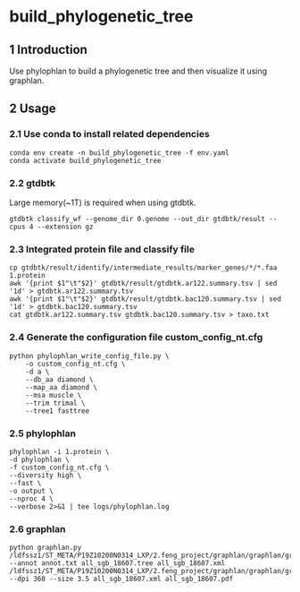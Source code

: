 # build_phylogenetic_tree
## 1 Introduction

Use phylophlan to build a phylogenetic tree and then visualize it using graphlan.

## 2 Usage
### 2.1 Use conda to install related dependencies
```
conda env create -n build_phylogenetic_tree -f env.yaml
conda activate build_phylogenetic_tree
```

### 2.2 gtdbtk
Large memory(~1T) is required when using gtdbtk.
```
gtdbtk classify_wf --genome_dir 0.genome --out_dir gtdbtk/result --cpus 4 --extension gz
```

### 2.3 Integrated protein file and classify file
```
cp gtdbtk/result/identify/intermediate_results/marker_genes/*/*.faa 1.protein
awk '{print $1"\t"$2}' gtdbtk/result/gtdbtk.ar122.summary.tsv | sed '1d' > gtdbtk.ar122.summary.tsv
awk '{print $1"\t"$2}' gtdbtk/result/gtdbtk.bac120.summary.tsv | sed '1d' > gtdbtk.bac120.summary.tsv
cat gtdbtk.ar122.summary.tsv gtdbtk.bac120.summary.tsv > taxo.txt
```

### 2.4 Generate the configuration file custom_config_nt.cfg
```
python phylophlan_write_config_file.py \
    -o custom_config_nt.cfg \
    -d a \
    --db_aa diamond \
    --map_aa diamond \
    --msa muscle \
    --trim trimal \
    --tree1 fasttree
```

### 2.5 phylophlan
```
phylophlan -i 1.protein \
-d phylophlan \
-f custom_config_nt.cfg \
--diversity high \
--fast \
-o output \
--nproc 4 \
--verbose 2>&1 | tee logs/phylophlan.log
```

### 2.6 graphlan
```
python graphlan.py
/ldfssz1/ST_META/P19Z10200N0314_LXP/2.feng_project/graphlan/graphlan/graphlan_annotate.py --annot annot.txt all_sgb_18607.tree all_sgb_18607.xml
/ldfssz1/ST_META/P19Z10200N0314_LXP/2.feng_project/graphlan/graphlan/graphlan.py --dpi 360 --size 3.5 all_sgb_18607.xml all_sgb_18607.pdf
```
